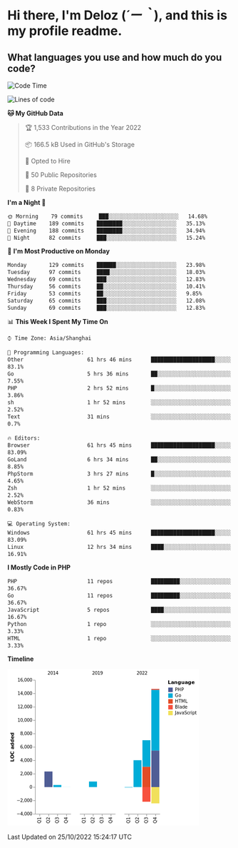 # **Hi there, I'm Deloz (*´ー｀*), and this is my profile readme.**
<!--  [![Profile views](https://gpvc.arturio.dev/dank-del)](https://github.com/dank-del) -->
## **What languages you use and how much do you code?**

<!--START_SECTION:waka-->
![Code Time](http://img.shields.io/badge/Code%20Time-130%20hrs%2041%20mins-blue)

![Lines of code](https://img.shields.io/badge/From%20Hello%20World%20I%27ve%20Written-24%20Thousand%20lines%20of%20code-blue)

**🐱 My GitHub Data** 

> 🏆 1,533 Contributions in the Year 2022
 > 
> 📦 166.5 kB Used in GitHub's Storage 
 > 
> 💼 Opted to Hire
 > 
> 📜 50 Public Repositories 
 > 
> 🔑 8 Private Repositories  
 > 
**I'm a Night 🦉** 

```text
🌞 Morning    79 commits     ███░░░░░░░░░░░░░░░░░░░░░░   14.68% 
🌆 Daytime    189 commits    ████████░░░░░░░░░░░░░░░░░   35.13% 
🌃 Evening    188 commits    ████████░░░░░░░░░░░░░░░░░   34.94% 
🌙 Night      82 commits     ███░░░░░░░░░░░░░░░░░░░░░░   15.24%

```
📅 **I'm Most Productive on Monday** 

```text
Monday       129 commits    ██████░░░░░░░░░░░░░░░░░░░   23.98% 
Tuesday      97 commits     ████░░░░░░░░░░░░░░░░░░░░░   18.03% 
Wednesday    69 commits     ███░░░░░░░░░░░░░░░░░░░░░░   12.83% 
Thursday     56 commits     ██░░░░░░░░░░░░░░░░░░░░░░░   10.41% 
Friday       53 commits     ██░░░░░░░░░░░░░░░░░░░░░░░   9.85% 
Saturday     65 commits     ███░░░░░░░░░░░░░░░░░░░░░░   12.08% 
Sunday       69 commits     ███░░░░░░░░░░░░░░░░░░░░░░   12.83%

```


📊 **This Week I Spent My Time On** 

```text
⌚︎ Time Zone: Asia/Shanghai

💬 Programming Languages: 
Other                    61 hrs 46 mins      ████████████████████░░░░░   83.1% 
Go                       5 hrs 36 mins       ██░░░░░░░░░░░░░░░░░░░░░░░   7.55% 
PHP                      2 hrs 52 mins       █░░░░░░░░░░░░░░░░░░░░░░░░   3.86% 
sh                       1 hr 52 mins        ░░░░░░░░░░░░░░░░░░░░░░░░░   2.52% 
Text                     31 mins             ░░░░░░░░░░░░░░░░░░░░░░░░░   0.7%

🔥 Editors: 
Browser                  61 hrs 45 mins      ████████████████████░░░░░   83.09% 
GoLand                   6 hrs 34 mins       ██░░░░░░░░░░░░░░░░░░░░░░░   8.85% 
PhpStorm                 3 hrs 27 mins       █░░░░░░░░░░░░░░░░░░░░░░░░   4.65% 
Zsh                      1 hr 52 mins        ░░░░░░░░░░░░░░░░░░░░░░░░░   2.52% 
WebStorm                 36 mins             ░░░░░░░░░░░░░░░░░░░░░░░░░   0.83%

💻 Operating System: 
Windows                  61 hrs 45 mins      ████████████████████░░░░░   83.09% 
Linux                    12 hrs 34 mins      ████░░░░░░░░░░░░░░░░░░░░░   16.91%

```

**I Mostly Code in PHP** 

```text
PHP                      11 repos            █████████░░░░░░░░░░░░░░░░   36.67% 
Go                       11 repos            █████████░░░░░░░░░░░░░░░░   36.67% 
JavaScript               5 repos             ████░░░░░░░░░░░░░░░░░░░░░   16.67% 
Python                   1 repo              ░░░░░░░░░░░░░░░░░░░░░░░░░   3.33% 
HTML                     1 repo              ░░░░░░░░░░░░░░░░░░░░░░░░░   3.33%

```


**Timeline**

![Chart not found](https://raw.githubusercontent.com/deloz/deloz/main/charts/bar_graph.png) 


 Last Updated on 25/10/2022 15:24:17 UTC
<!--END_SECTION:waka-->
